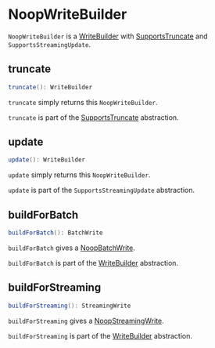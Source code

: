 # NoopWriteBuilder

`NoopWriteBuilder` is a [WriteBuilder](../../connector/WriteBuilder.md) with [SupportsTruncate](../../connector/SupportsTruncate.md) and `SupportsStreamingUpdate`.

## <span id="truncate"> truncate

```scala
truncate(): WriteBuilder
```

`truncate` simply returns this `NoopWriteBuilder`.

`truncate` is part of the [SupportsTruncate](../../connector/SupportsTruncate.md#truncate) abstraction.

## <span id="update"> update

```scala
update(): WriteBuilder
```

`update` simply returns this `NoopWriteBuilder`.

`update` is part of the `SupportsStreamingUpdate` abstraction.

## <span id="buildForBatch"> buildForBatch

```scala
buildForBatch(): BatchWrite
```

`buildForBatch` gives a [NoopBatchWrite](NoopBatchWrite.md).

`buildForBatch` is part of the [WriteBuilder](../../connector/WriteBuilder.md#buildForBatch) abstraction.

## <span id="buildForStreaming"> buildForStreaming

```scala
buildForStreaming(): StreamingWrite
```

`buildForStreaming` gives a [NoopStreamingWrite](NoopStreamingWrite.md).

`buildForStreaming` is part of the [WriteBuilder](../../connector/WriteBuilder.md#buildForStreaming) abstraction.
